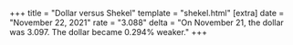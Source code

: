 +++
title = "Dollar versus Shekel"
template = "shekel.html"
[extra]
date = "November 22, 2021"
rate = "3.088"
delta = "On November 21, the dollar was 3.097. The dollar became 0.294% weaker."
+++
